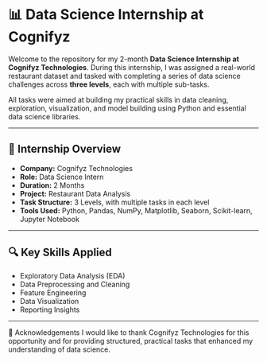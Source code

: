# 📊 Data Science Internship at Cognifyz

Welcome to the repository for my 2-month **Data Science Internship at Cognifyz Technologies**. During this internship, I was assigned a real-world restaurant dataset and tasked with completing a series of data science challenges across **three levels**, each with multiple sub-tasks.

All tasks were aimed at building my practical skills in data cleaning, exploration, visualization, and model building using Python and essential data science libraries.

---

## 🏢 Internship Overview

- **Company:** Cognifyz Technologies
- **Role:** Data Science Intern
- **Duration:** 2 Months
- **Project:** Restaurant Data Analysis
- **Task Structure:** 3 Levels, with multiple tasks in each level
- **Tools Used:** Python, Pandas, NumPy, Matplotlib, Seaborn, Scikit-learn, Jupyter Notebook

---


## 🔍 Key Skills Applied

- Exploratory Data Analysis (EDA)
- Data Preprocessing and Cleaning
- Feature Engineering
- Data Visualization
- Reporting Insights

---

📑 Acknowledgements
I would like to thank Cognifyz Technologies for this opportunity and for providing structured, practical tasks that enhanced my understanding of data science.
